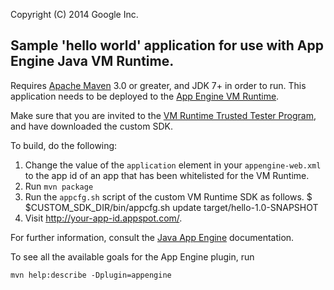 
Copyright (C) 2014 Google Inc.

## Sample 'hello world' application for use with App Engine Java VM Runtime.

Requires [Apache Maven](http://maven.apache.org) 3.0 or greater, and
JDK 7+ in order to run.  This application needs to be deployed to the
[App Engine VM Runtime][1].

Make sure that you are invited to the [VM Runtime Trusted Tester
Program][2], and have downloaded the custom SDK.

To build, do the following:

1. Change the value of the `application` element in your `appengine-web.xml` to the app
id of an app that has been whitelisted for the VM Runtime.
2. Run `mvn package`
3. Run the `appcfg.sh` script of the custom VM Runtime SDK as follows.
    $ $CUSTOM_SDK_DIR/bin/appcfg.sh update target/hello-1.0-SNAPSHOT
4. Visit http://your-app-id.appspot.com/.

For further information, consult the [Java App
Engine](https://developers.google.com/appengine/docs/java/overview)
documentation.

To see all the available goals for the App Engine plugin, run

    mvn help:describe -Dplugin=appengine

[1]: https://docs.google.com/document/d/1VH1oVarfKILAF_TfvETtPPE3TFzIuWqsa22PtkRkgJ4
[2]: https://groups.google.com/forum/?fromgroups#!topic/google-appengine/gRZNqlQPKys
[3]: https://cloud.google.com/console
